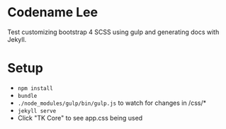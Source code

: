 # Codename Lee
Test customizing bootstrap 4 SCSS using gulp and generating docs with Jekyll.

# Setup
- `npm install`
- `bundle`
- `./node_modules/gulp/bin/gulp.js` to watch for changes in /css/*
- `jekyll serve`
- Click "TK Core" to see app.css being used
